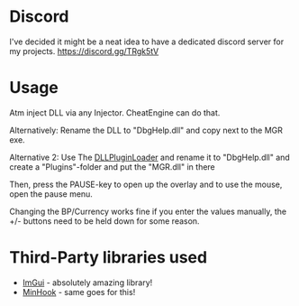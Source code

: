 # Discord
I've decided it might be a neat idea to have a dedicated discord server for my projects.
https://discord.gg/TRgk5tV

# Usage
Atm inject DLL via any Injector. CheatEngine can do that.

Alternatively: Rename the DLL to "DbgHelp.dll" and copy next to the MGR exe.

Alternative 2: Use The [DLLPluginLoader](https://github.com/c0dycode/DLLPluginLoader/releases/download/1.3/ddraw.dll) and rename it to "DbgHelp.dll" and create a "Plugins"-folder and put the "MGR.dll" in there

Then, press the PAUSE-key to open up the overlay and to use the mouse, open the pause menu.

Changing the BP/Currency works fine if you enter the values manually, the +/- buttons need to be held down for some reason.

# Third-Party libraries used
- [ImGui](https://github.com/ocornut/imgui) - absolutely amazing library!
- [MinHook](https://github.com/TsudaKageyu/minhook) - same goes for this!
